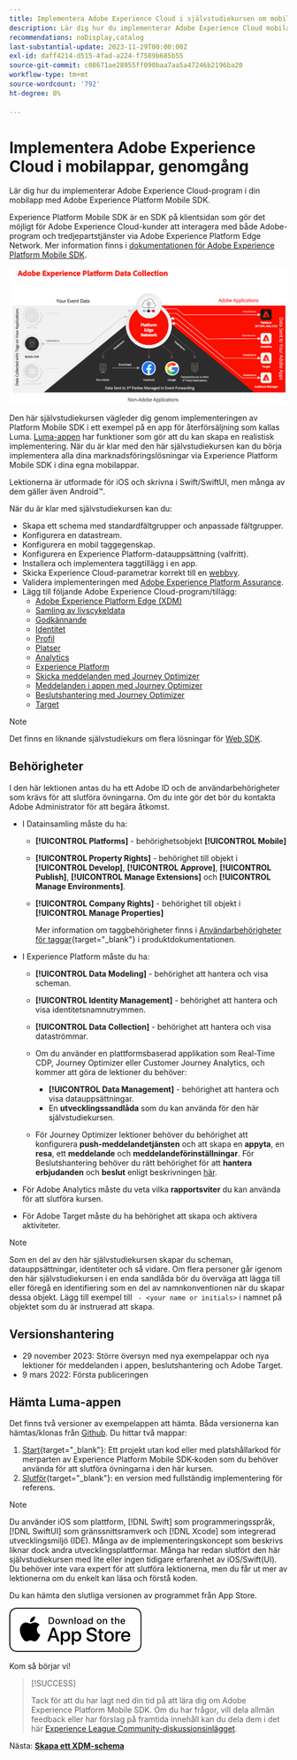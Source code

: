 ```yaml
---
title: Implementera Adobe Experience Cloud i självstudiekursen om mobilappar
description: Lär dig hur du implementerar Adobe Experience Cloud mobilappar. Den här självstudiekursen vägleder dig genom en implementering av Experience Cloud-program i ett exempel på en Swift-app.
recommendations: noDisplay,catalog
last-substantial-update: 2023-11-29T00:00:00Z
exl-id: daff4214-d515-4fad-a224-f7589b685b55
source-git-commit: c08671ae28955ff090baa7aa5a47246b2196ba20
workflow-type: tm+mt
source-wordcount: '792'
ht-degree: 0%

---
```


# Implementera Adobe Experience Cloud i mobilappar, genomgång

Lär dig hur du implementerar Adobe Experience Cloud-program i din mobilapp med Adobe Experience Platform Mobile SDK.

Experience Platform Mobile SDK är en SDK på klientsidan som gör det möjligt för Adobe Experience Cloud-kunder att interagera med både Adobe-program och tredjepartstjänster via Adobe Experience Platform Edge Network. Mer information finns i [dokumentationen för Adobe Experience Platform Mobile SDK](https://developer.adobe.com/client-sdks/home/).

![Arkitektur](assets/architecture.png)


Den här självstudiekursen vägleder dig genom implementeringen av Platform Mobile SDK i ett exempel på en app för återförsäljning som kallas Luma. [Luma-appen](https://github.com/Adobe-Marketing-Cloud/Luma-iOS-Mobile-App) har funktioner som gör att du kan skapa en realistisk implementering. När du är klar med den här självstudiekursen kan du börja implementera alla dina marknadsföringslösningar via Experience Platform Mobile SDK i dina egna mobilappar.

Lektionerna är utformade för iOS och skrivna i Swift/SwiftUI, men många av dem gäller även Android™.

När du är klar med självstudiekursen kan du:

* Skapa ett schema med standardfältgrupper och anpassade fältgrupper.
* Konfigurera en datastream.
* Konfigurera en mobil taggegenskap.
* Konfigurera en Experience Platform-datauppsättning (valfritt).
* Installera och implementera taggtillägg i en app.
* Skicka Experience Cloud-parametrar korrekt till en [webbvy](web-views.md).
* Validera implementeringen med [Adobe Experience Platform Assurance](assurance.md).
* Lägg till följande Adobe Experience Cloud-program/tillägg:
   * [Adobe Experience Platform Edge (XDM)](events.md)
   * [Samling av livscykeldata](lifecycle-data.md)
   * [Godkännande](consent.md)
   * [Identitet](identity.md)
   * [Profil](profile.md)
   * [Platser](places.md)
   * [Analytics ](analytics.md)
   * [Experience Platform](platform.md)
   * [Skicka meddelanden med Journey Optimizer](journey-optimizer-push.md)
   * [Meddelanden i appen med Journey Optimizer](journey-optimizer-inapp.md)
   * [Beslutshantering med Journey Optimizer](journey-optimizer-offers.md)
   * [Target](target.md)


>[!NOTE]
>
>Det finns en liknande självstudiekurs om flera lösningar för [Web SDK](../tutorial-web-sdk/overview.md).

## Behörigheter

I den här lektionen antas du ha ett Adobe ID och de användarbehörigheter som krävs för att slutföra övningarna. Om du inte gör det bör du kontakta Adobe Administrator för att begära åtkomst.

* I Datainsamling måste du ha:
   * **[!UICONTROL Platforms]** - behörighetsobjekt **[!UICONTROL Mobile]**
   * **[!UICONTROL Property Rights]** - behörighet till objekt i **[!UICONTROL Develop]**, **[!UICONTROL Approve]**, **[!UICONTROL Publish]**, **[!UICONTROL Manage Extensions]** och **[!UICONTROL Manage Environments]**.
   * **[!UICONTROL Company Rights]** - behörighet till objekt i **[!UICONTROL Manage Properties]**

     Mer information om taggbehörigheter finns i [Användarbehörigheter för taggar](https://experienceleague.adobe.com/docs/experience-platform/tags/admin/user-permissions.html?lang=sv-SE){target="_blank"} i produktdokumentationen.
* I Experience Platform måste du ha:
   * **[!UICONTROL Data Modeling]** - behörighet att hantera och visa scheman.
   * **[!UICONTROL Identity Management]** - behörighet att hantera och visa identitetsnamnutrymmen.
   * **[!UICONTROL Data Collection]** - behörighet att hantera och visa dataströmmar.

   * Om du använder en plattformsbaserad applikation som Real-Time CDP, Journey Optimizer eller Customer Journey Analytics, och kommer att göra de lektioner du behöver:
      * **[!UICONTROL Data Management]** - behörighet att hantera och visa datauppsättningar.
      * En **utvecklingssandlåda** som du kan använda för den här självstudiekursen.

   * För Journey Optimizer lektioner behöver du behörighet att konfigurera **push-meddelandetjänsten** och att skapa en **appyta**, en **resa**, ett **meddelande** och **meddelandeförinställningar**. För Beslutshantering behöver du rätt behörighet för att **hantera erbjudanden** och **beslut** enligt beskrivningen [här](https://experienceleague.adobe.com/docs/journey-optimizer/using/access-control/privacy/high-low-permissions.html?lang=sv-SE#decisions-permissions).

* För Adobe Analytics måste du veta vilka **rapportsviter** du kan använda för att slutföra kursen.

* För Adobe Target måste du ha behörighet att skapa och aktivera aktiviteter.


>[!NOTE]
>
>Som en del av den här självstudiekursen skapar du scheman, datauppsättningar, identiteter och så vidare. Om flera personer går igenom den här självstudiekursen i en enda sandlåda bör du överväga att lägga till eller föregå en identifiering som en del av namnkonventionen när du skapar dessa objekt. Lägg till exempel till ` - <your name or initials>` i namnet på objektet som du är instruerad att skapa.

## Versionshantering

* 29 november 2023: Större översyn med nya exempelappar och nya lektioner för meddelanden i appen, beslutshantering och Adobe Target.
* 9 mars 2022: Första publiceringen

## Hämta Luma-appen

Det finns två versioner av exempelappen att hämta. Båda versionerna kan hämtas/klonas från [Github](https://github.com/Adobe-Marketing-Cloud/Luma-iOS-Mobile-App). Du hittar två mappar:


1. [Start](https://github.com/Adobe-Marketing-Cloud/Luma-iOS-Mobile-App){target="_blank"}: Ett projekt utan kod eller med platshållarkod för merparten av Experience Platform Mobile SDK-koden som du behöver använda för att slutföra övningarna i den här kursen.
1. [Slutför](https://github.com/Adobe-Marketing-Cloud/Luma-iOS-Mobile-App){target="_blank"}: en version med fullständig implementering för referens.

>[!NOTE]
>
>Du använder iOS som plattform, [!DNL Swift] som programmeringsspråk, [!DNL SwiftUI] som gränssnittsramverk och [!DNL Xcode] som integrerad utvecklingsmiljö (IDE). Många av de implementeringskoncept som beskrivs liknar dock andra utvecklingsplattformar. Många har redan slutfört den här självstudiekursen med lite eller ingen tidigare erfarenhet av iOS/Swift(UI). Du behöver inte vara expert för att slutföra lektionerna, men du får ut mer av lektionerna om du enkelt kan läsa och förstå koden.


Du kan hämta den slutliga versionen av programmet från App Store.

[![Hämta](assets/download-app.svg)](https://apps.apple.com/us/app/luma-app/id6466588487)


Kom så börjar vi!

>[!SUCCESS]
>
>Tack för att du har lagt ned din tid på att lära dig om Adobe Experience Platform Mobile SDK. Om du har frågor, vill dela allmän feedback eller har förslag på framtida innehåll kan du dela dem i det här [Experience League Community-diskussionsinlägget](https://experienceleaguecommunities.adobe.com/t5/adobe-experience-platform-data/tutorial-discussion-implement-adobe-experience-cloud-in-mobile/td-p/443796).

Nästa: **[Skapa ett XDM-schema](create-schema.md)**
